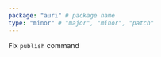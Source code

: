 ```yaml
---
package: "auri" # package name
type: "minor" # "major", "minor", "patch"
---
```


Fix `publish` command